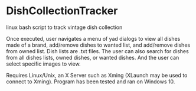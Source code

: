 # DishCollectionTracker
linux bash script to track vintage dish collection

Once executed, user navigates a menu of yad dialogs to view all dishes made of a brand, add/remove dishes to wanted list, and add/remove dishes from owned list. Dish lists are .txt files. The user can also search for dishes from all dishes lists, owned dishes, or wanted dishes. And the user can select specific images to view.

Requires Linux/Unix, an X Server such as Xming (XLaunch may be used to connect to Xming). Program has been tested and ran on Windows 10.
